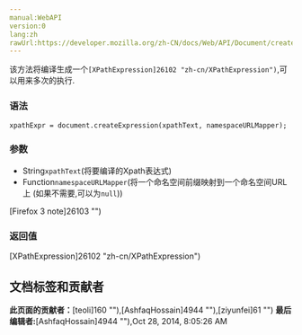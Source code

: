 ```yaml
---
manual:WebAPI
version:0
lang:zh
rawUrl:https://developer.mozilla.org/zh-CN/docs/Web/API/Document/createExpression
---
```






该方法将编译生成一个`[XPathExpression]26102 "zh-cn/XPathExpression")`,可以用来多次的执行.


### 语法<a name="Syntax"></a>

```
xpathExpr = document.createExpression(xpathText, namespaceURLMapper);
```

### 参数<a name="Arguments"></a>

* String`xpathText`(将要编译的Xpath表达式)
* Function`namespaceURLMapper`(将一个命名空间前缀映射到一个命名空间URL上 (如果不需要,可以为`null`))


[Firefox 3 note]26103 "")



### 返回值<a name="Return"></a>


[XPathExpression]26102 "zh-cn/XPathExpression")




## 文档标签和贡献者
**此页面的贡献者：**[teoli]160 ""),[AshfaqHossain]4944 ""),[ziyunfei]61 "")
**最后编辑者:**[AshfaqHossain]4944 ""),<time>Oct 28, 2014, 8:05:26 AM</time>


